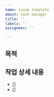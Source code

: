 ```yaml
---
name: issue template
about: task manager
title: ''
labels: ''
assignees: ''

---
```


## 목적
>
## 작업 상세 내용
- []
- []

